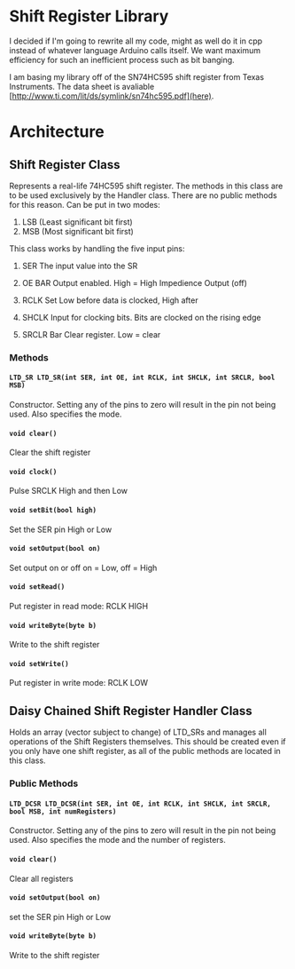 # Shift Register Library

I decided if I'm going to rewrite all my code, might as well do it in cpp instead of whatever language Arduino calls itself. We want maximum efficiency for such an inefficient process such as bit banging.

I am basing my library off of the SN74HC595 shift register from Texas Instruments. The data sheet is avaliable [http://www.ti.com/lit/ds/symlink/sn74hc595.pdf](here).

# Architecture
## Shift Register Class
Represents a real-life 74HC595 shift register. The methods in this class are to be used exclusively by the Handler class. There are no public methods for this reason. Can be put in two modes: 
1. LSB (Least significant bit first)
2. MSB (Most significant bit first)

This class works by handling the five input pins:

1. SER
The input value into the SR

2. OE BAR
Output enabled. High = High Impedience Output (off)

3. RCLK
Set Low before data is clocked, High after

4. SHCLK
Input for clocking bits. Bits are clocked on the rising edge

5. SRCLR Bar
Clear register. Low = clear

### Methods
#### ```LTD_SR LTD_SR(int SER, int OE, int RCLK, int SHCLK, int SRCLR, bool MSB)```
Constructor. Setting any of the pins to zero will result in the pin not being used. Also specifies the mode.

#### ```void clear()```
Clear the shift register

#### ```void clock()```
Pulse SRCLK High and then Low

#### ```void setBit(bool high)```
Set the SER pin High or Low

#### ```void setOutput(bool on)```
Set output on or off
on = Low, off = High

#### ```void setRead()```
Put register in read mode: RCLK HIGH

#### ```void writeByte(byte b)```
Write to the shift register

#### ```void setWrite()```
Put register in write mode: RCLK LOW


## Daisy Chained Shift Register Handler Class
Holds an array (vector subject to change) of LTD_SRs and manages all operations of the Shift Registers themselves. This should be created even if you only have one shift register, as all of the public methods are located in this class.

### Public Methods
#### ```LTD_DCSR LTD_DCSR(int SER, int OE, int RCLK, int SHCLK, int SRCLR, bool MSB, int numRegisters)```
Constructor. Setting any of the pins to zero will result in the pin not being used. Also specifies the mode and the number of registers.

#### ```void clear()```
Clear all registers

#### ```void setOutput(bool on)```
set the SER pin High or Low

#### ```void writeByte(byte b)```
Write to the shift register
